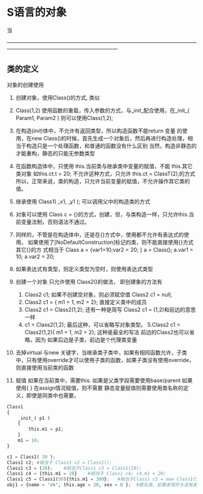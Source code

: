 # S语言的对象
当

—————————————————————————————————————————————————————————

## 类的定义 

对象的创建使用
1. 创建对象，使用Class()的方式, 类似
2. Class(1,2) 使用函数的重载，传入参数的方式，与_init_配合使用，在_init_( Param1, Param2 ) 则可以使用Class(1,2);
3. 在构造(_init_)体中，不允许有返回类型，所以构造函数不能return 变量 的使用，在new Class()的时候，首先生成一个对象后，然后再进行构造处理，相当于构造只是一个处理函数，和普通的函数没有什么区别 当然，构造非静态的才能重构，静态的只能无参数类型
4. 在函数构造体中，只使用 this.当前类与继承类中变量的赋值，不能 this.其它类对象 如this.ct.t = 20; 不允许这种方式，只允许 this.ct = ClassT(2);的方式
所以，正常来说，类的构造，只允许当前变量的赋值，不允许操作其它类的值。
5. 继承使用 Class1( _x1, _y1 ); 可以调用父中的构造类的方式
6. 对象可以使用 Class c = {}的方式，创建，但，与类构造一样，只允许this.当前变量法制，否则语法不通过。
7. 同样的，不管是在构造体中，还是在{}方式中，使用都不允许有表达式的使用， 如果使用了[NoDefaultConstruction]标记的类，则不能直接使用{}方式 其它{}的方
式相当于 Class a = {var1=10;var2 = 20; } a = Class(); a.var1 = 10; a.var2 = 20; 
8. 如果表达式有类型，则定义类型为空时，则使用表达式类型
9. 创建一个对象 只允许使用  Class2()的做法，  即创建象的方法有  
	1. Class2 c1;  如果不创建空对象，则必须赋空值 Class2 c1 = null;   
	2. Class2 c1 = { m1 = 1, m2 = 2}; 直接定义类中的成员  
	3. Class2 c1 = Class2(1,2); 还有一种是简写 Class2 c1 = (1,2)和前边的意思一样
	4. c1 = Class2(1,2); 最后这种，可以省略写对象类型。
	5.Class2 c1 = Class2(1,2){ m1 = 1, m2 = 2}; 这种是最全的写法  前边的Class2也可以省略，因为 如果后边是子类，前边是个代理类变量
    
10. 去掉virtual 与new 关键字，当继承类子类中，如果有相同函数允许，子类中，只有使用override才可以使用子类的函数，如果子类没有使用override，则直接使用当前类的函数
11. 赋值 如果在当前类中，需要this. 如果是父类字段需要使用base/parent 如果使用{ } 在assign情况赋值，则不需要  静态变量赋值则需要使用类名称的定义，即使是同类中也需要。


```python
Class1
{
    _init_( p1 )
    {
        this.m1 = p1;
    }
    m1 = 10;
}

c1 = Class1( 20 );
Class1 c2; #相当于 Class1 c2 = Class1();    
Class1 c3 = (20);    #相当于Class1 c3 = Class1(20);
Class1 c4 = {this.m1 = 20}    #相当于 Class1 c4; c4.m1 = 20;
Class1 c5 = Class1(50){this.m1 = 300};   #相当于Class1 c5 = new Class1(50); c5.m1 = 300; 
obj1 = {name = "ok", this.age = 20, sex = 0 };  #匿名类，如果发现开头没有类限制，又是{}，则作为匿名类
 ```